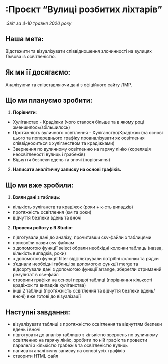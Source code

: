 # :**Проєкт “Вулиці розбитих ліхтарів”**
:*Звіт за 4-10 травня 2020 року* 

## Наша мета: 
Відстежити та візуалізувати співвідношення злочинності на вулицях Львова із освітленістю.

## Як ми її досягаємо: 
Аналізуючи та співставляючи дані з офіційного сайту ЛМР.

## Що ми плануємо зробити:  

1.	**Порівняти**:
* Хуліганство - Крадіжки (чого сталося більше та в якому році зменшилось/збільшилось)
* Протяжність вуличного освітлення - Хуліганство/Крадіжки (на основі цього та попереднього графіку проаналізувати як освітлення співвідноситься з хуліганством та крадіжками)
* Звернення по вуличному освітленню на гарячу лінію (кореляція неосвітленості вулиць і грабежів)
* Відчуття безпеки вдень та вночі (порівняння)
2.	**Написати аналітичну записку на основі графіків.**

## Що ми вже зробили: 

1.	**Взяли дані з таблиць:**
* кількість хуліганств та крадіжок (роки + к-сть випадків)
* протяжність освітлення (км та роки)
* відчуття безпеки вдень та вночі

2.	**Провели роботу в R Studio:**
* підготували дані до аналізу, прочитавши csv-файли з таблицями
* присвоїли назви csv файлам
* з допомогою функції select обрали необхідні колонки таблиць (назва, кількість випадків, роки)
* з допомогою функції filter відфільтрували потрібні колонки та рядки
* з’єднали необхідні таблиці за допомогою функції merge та відсортували дані з допомогою функції arrange, зберегли отриманий результат в csv-файл
* створили графіки на основі першої таблиці (порівняння кількості крадіжок та випадків хуліганства)
* інші 2 таблиці (протяжність освітлення та відчуття безпеки вдень/вночі) вже готові до візуалізації

## Наступні завдання: 
* візуалізувати таблиці з протяжністю освітлення та відчуттям безпеки вдень і вночі
* підготувати до аналізу таблицю з кількістю звернень по вуличному освітленню на гарячу лінію, зробити по ній графік та провести паралелі з кількістю грабежів та освітленістю вулиць
* написати аналітичну записку на основі усіх графіків
* створити HTML файл
